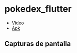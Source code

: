 # pokedex_flutter
- [Video](https://vimeo.com/725673259)
- [Apk](https://github.com/Exusai/pokedex_flutter/raw/master/pokedex-app.apk)

## Capturas de pantalla
